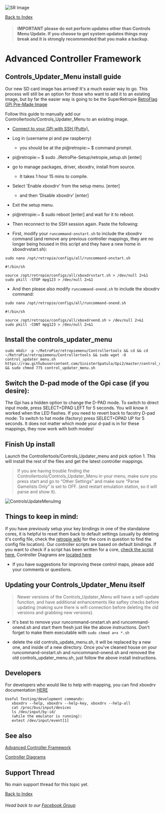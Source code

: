 ![SR Image](https://sinisterspatula.github.io/SuperRetropieGuides/images/SRimage-short.jpg)

[Back to Index](https://sinisterspatula.github.io/SuperRetropieGuides/)

  > #### **IMPORTANT please do not perform updates other than Controls Menu Update.  If you choose to get system updates things may break and it is strongly recommended that you make a backup.**

# Advanced Controller Framework
## Controls_Updater_Menu install guide

Our new SD card image has arrived!  It's a much easier way to go.  This process will still be an option for those who want to add it to an existing image, but by far the easier way is going to be the SuperRetropie [RetroFlag GPi Pre-Made Image](https://www.facebook.com/notes/super-retropie/retroflag-gpi-pre-made-image/2425992267687752/)

Follow this guide to manually add our Controllertools/Controls_Updater_Menu to an existing image.

* [Connect to your GPi with SSH (Putty).](https://www.youtube.com/watch?v=aEJoQZBSlSs)
* Log in (username pi and pw raspberry)
  * you should be at the pi@retropie:~ $
command prompt.

* pi@retropie:~ $  sudo ./RetroPie-Setup/retropie_setup.sh [enter]
* go to manage packages, driver, xboxdrv, install from source.
  * It takes 1 hour 15 mins to compile.

* Select 'Enable xboxdrv' from the setup menu. [enter]
  * and then 'Disable xboxdrv' [enter]
* Exit the setup menu.

* pi@retropie:~ $  sudo reboot [enter] and wait for it to reboot.
* Then reconnect to the SSH session again.  Paste the following:

* First, modify your `runcommand-onstart.sh` to include the xboxdrv command (and remove any previous controller mappings, they are no longer being housed in this script and they have a new home in xboxdrvstart.sh):

`sudo nano /opt/retropie/configs/all/runcommand-onstart.sh`

```
#!/bin/sh

source /opt/retropie/configs/all/xboxdrvstart.sh > /dev/null 2>&1
sudo pkill -STOP mpg123 > /dev/null 2>&1
```

* And then please also modify `runcommand-onend.sh` to include the xboxdrv command:

`sudo nano /opt/retropie/configs/all/runcommand-onend.sh`

```
#!/bin/sh

source /opt/retropie/configs/all/xboxdrvend.sh > /dev/null 2>&1
sudo pkill -CONT mpg123 > /dev/null 2>&1
```

## Install the controls_updater_menu

```shell
sudo mkdir -p ~/RetroPie/retropiemenu/Controllertools && cd && cd ~/RetroPie/retropiemenu/Controllertools && sudo wget -O control_updater_menu.sh https://raw.githubusercontent.com/SinisterSpatula/Gpi2/master/control_updater_menu.sh && sudo chmod 775 control_updater_menu.sh
```

## Switch the D-pad mode of the Gpi case (if you desire):

The Gpi has a hidden option to change the D-PAD mode. To switch to direct input mode, press SELECT+DPAD LEFT for 5 seconds. You will know it worked when the LED flashes. If you need to revert back to facotry D-pad mode: To switch to hat mode (factory) press SELECT+DPAD UP for 5 seconds.  It does not matter which mode your d-pad is in for these mappings, they now work with both modes!

## Finish Up install

Launch the Controllertools/Controls_Updater_menu and pick option 1.  This will install the rest of the files and get the latest controller mappings.
  > If you are having trouble finding the Controllertools/Controls_Updater_Menu in your menu, make sure you press start and go to “Other Settings” and make sure “Parse Gamelists Only” is set to OFF. (and restart emulation station, so it will parse and show it).


  ![ControlsUpdateMenuImg](https://sinisterspatula.github.io/SuperRetropieGuides/images/ControlsUpdateMenuImg.PNG)  

## Things to keep in mind:
If you have previously setup your key bindings in one of the standalone cores, it is helpful to reset them back to default settings (usually by deleting it's config file, check the [retropie wiki](https://github.com/RetroPie/RetroPie-Setup/wiki/) for the core in question to find the config file location).  Our controller scripts  are based on default bindings.  If you want to check if a script has been written for a core, [check the script here.](https://github.com/SinisterSpatula/Gpi2/blob/master/xboxdrvstart.sh)  Controller Diagrams are [located here](https://photos.app.goo.gl/iM52fxLmjadTocyk8)

* If you have suggestions for improving these control maps, please add your comments or questions.

## Updating your Controls_Updater_Menu itself

  > Newer versions of the Controls_Updater_Menu will have a self-update function, and have additional enhancements like saftey checks before updating (making sure there is wifi connection before deleting the old versions and grabbing new versions).

* It's best to remove your runcommand-onstart.sh and runcommand-onend.sh and start them fresh just like the above instructions. Don't forget to make them executable with `sudo chmod a+x *.sh`

* delete the old controls_update_menu.sh, it will be replaced by a new one, and inside of a new directory.  Once you've cleaned house on your runcommand-onstart.sh and runcommand-onend.sh and removed the old controls_updater_menu.sh, just follow the above install instructions.


## Developers
For developers who would like to help with mapping, you can find xboxdrv documentation [HERE](https://xboxdrv.gitlab.io/xboxdrv.html)
```
Useful Testing/development commands:
   xboxdrv --help, xboxdrv --help-key, xboxdrv --help-all
   cat /proc/bus/input/devices
   ls /dev/input/by-id/
   (while the emulator is running):
   evtest /dev/input/event[1]
```

## See also
[Advanced Controller Framework](https://sinisterspatula.github.io/SuperRetropieGuides/AdvancedControlFramework)

[Controller Diagrams](https://photos.app.goo.gl/iM52fxLmjadTocyk8)

## Support Thread
No main support thread for this topic yet.

[Back to Index](https://sinisterspatula.github.io/SuperRetropieGuides/)

###### Head back to our [Facebook Group](https://www.facebook.com/groups/SuperRetroPie/)

